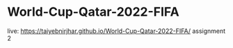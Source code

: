 # World-Cup-Qatar-2022-FIFA
live: https://taiyebnirjhar.github.io/World-Cup-Qatar-2022-FIFA/
assignment 2 

